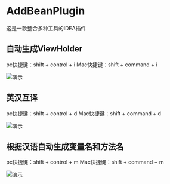 # AddBeanPlugin
这是一款整合多种工具的IDEA插件

## 自动生成ViewHolder
pc快捷键：shift + control + i
Mac快捷键：shift + command + i

![演示](https://github.com/AddBean/AddBeanPlugin/tree/master/images/gif1.gif) 

## 英汉互译
pc快捷键：shift + control + d
Mac快捷键：shift + command + d

![演示](https://github.com/AddBean/AddBeanPlugin/tree/master/images/gif2.gif) 

## 根据汉语自动生成变量名和方法名
pc快捷键：shift + control + m
Mac快捷键：shift + command + m

![演示](https://github.com/AddBean/AddBeanPlugin/tree/master/images/gif3.gif) 
